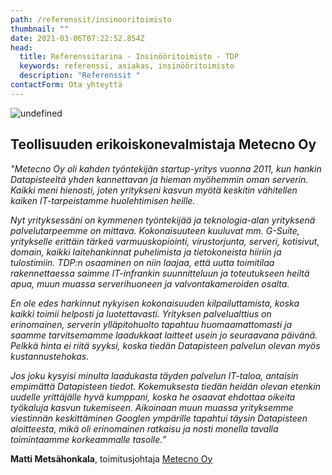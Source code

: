 ```yaml
---
path: /referenssit/insinooritoimisto
thumbnail: ""
date: 2021-03-06T07:22:52.854Z
head:
  title: Referenssitarina - Insinööritoimisto - TDP
  keywords: referenssi, asiakas, insinööritoimisto
  description: "Referenssit "
contactForm: Ota yhteyttä
---
```


<HeroBlock bgColor="lightest" imageAlign="right">

<div className="HeroBlockImage">

![undefined](/assets/netlify-1280-x-800-metecno.png)

</div>

<div className="HeroBlockContent">

## Teollisuuden erikoiskonevalmistaja Metecno Oy

*"Metecno Oy oli kahden työntekijän startup-yritys vuonna 2011, kun hankin Datapisteeltä yhden kannettavan ja hieman myöhemmin oman serverin. Kaikki meni hienosti, joten yritykseni kasvun myötä keskitin vähitellen kaiken IT-tarpeistamme huolehtimisen heille.*

*Nyt yrityksessäni on kymmenen työntekijää ja teknologia-alan yrityksenä palvelutarpeemme on mittava. Kokonaisuuteen kuuluvat mm. G-Suite, yritykselle erittäin tärkeä varmuuskopiointi, virustorjunta, serveri, kotisivut, domain, kaikki laitehankinnat puhelimista ja tietokoneista hiiriin ja tulostimiin. TDP:n osaaminen on niin laajaa, että uutta toimitilaa rakennettaessa saimme IT-infrankin suunnitteluun ja toteutukseen heiltä apua, muun muassa serverihuoneen ja valvontakameroiden osalta.*

*En ole edes harkinnut nykyisen kokonaisuuden kilpailuttamista, koska kaikki toimii helposti ja luotettavasti. Yrityksen palvelualttius on erinomainen, serverin ylläpitohuolto tapahtuu huomaamattomasti ja saamme tarvitsemamme laadukkaat laitteet usein jo seuraavana päivänä. Pelkkä hinta ei riitä syyksi, koska tiedän Datapisteen palvelun olevan myös kustannustehokas.*

*Jos joku kysyisi minulta laadukasta täyden palvelun IT-taloa, antaisin empimättä Datapisteen tiedot. Kokemuksesta tiedän heidän olevan etenkin uudelle yrittäjälle hyvä kumppani, koska he osaavat ehdottaa oikeita työkaluja kasvun tukemiseen. Aikoinaan muun muassa yrityksemme viestinnän keskittäminen Googlen ympärille tapahtui täysin Datapisteen aloitteesta, mikä oli erinomainen ratkaisu ja nosti monella tavalla toimintaamme korkeammalle tasolle.”*

**Matti Metsähonkala**, toimitusjohtaja [Metecno Oy](https://www.metecno.fi/)

</div>

</HeroBlock>